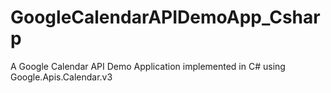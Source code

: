 # GoogleCalendarAPIDemoApp_Csharp
A Google Calendar API Demo Application implemented in C# using Google.Apis.Calendar.v3
